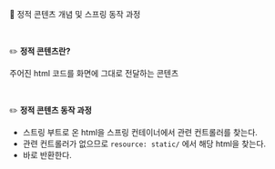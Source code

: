 🐯 정적 콘텐츠 개념 및 스프링 동작 과정

<br>

✏️ **정적 콘텐츠란?**

주어진 html 코드를 화면에 그대로 전달하는 콘텐츠

<br>


✏️ **정적 콘텐츠 동작 과정**

- 스트링 부트로 온 html을 스프링 컨테이너에서 관련 컨트롤러를 찾는다.
- 관련 컨트롤러가 없으므로 `resource: static/` 에서 해당 html을 찾는다.
- 바로 반환한다.
